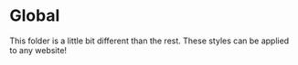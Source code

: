 # Global
This folder is a little bit different than the rest. These styles can be applied to any website!
